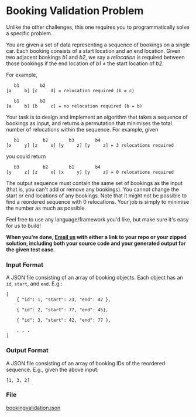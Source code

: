 # Booking Validation Problem
Unlike the other challenges, this one requires you to programmatically solve a specific problem. 

You are given a set of data representing a sequence of bookings on a single car. Each booking consists of a start location and an end location. Given two adjacent bookings *b1* and *b2*, we say a *relocation* is required between those bookings if the end location of *b1* ≠ the start location of *b2*.

For example,

```
   b1        b2
[a     b] [c     d] = relocation required (b ≠ c)

   b1        b2
[a     b] [b     c] = no relocation required (b = b)
```


Your task is to design and implement an algorithm that takes a sequence of bookings as input, and returns a permutation that minimises the total number of relocations within the sequence. For example, given

```
   b1         b2        b3        b4
[x     y] [z     x] [y     z] [y     z] = 3 relocations required
```

you could return

```
   b3         b2        b1        b4
[y     z] [z     x] [x     y] [y     z] = 0 relocations required
```

The output sequence must contain the same set of bookings as the input (that is, you can't add or remove any bookings). You cannot change the start or end locations of any bookings. Note that it might not be possible to find a reordered sequence with 0 relocations. Your job is simply to minimise the number as much as possible.

Feel free to use any language/framework you'd like, but make sure it's easy for us to build! 

**When you're done, [Email us](mailto:hr@smove.sg) with either a link to your repo or your zipped solution, including both your source code and your generated output for the given test case.**

### Input Format
A JSON file consisting of an array of booking objects. Each object has an `id`, `start`, and `end`. E.g.:

```
[
	{ "id": 1, "start": 23, "end": 42 },
	
	{ "id": 2, "start": 77, "end": 45},
	
	{ "id": 3, "start": 42, "end": 77 },
	
	. . .
]
```

### Output Format
A JSON file consisting of an array of booking IDs of the reordered sequence. E.g., given the above input:

```
[1, 3, 2]
```

### File
[bookingvalidation.json](bookingvalidation.json)